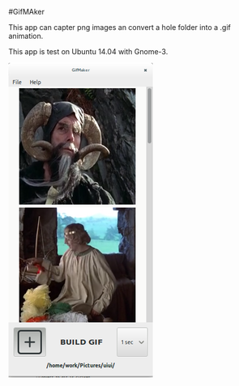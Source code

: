#GifMAker

This app can capter png images an convert a hole folder into a .gif animation.

This app is test on Ubuntu 14.04 with Gnome-3.

![App-ui](https://raw.githubusercontent.com/voidcode/gifmaker/master/PR/capter-images-ui.png)

